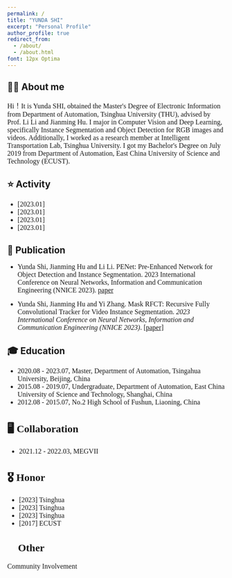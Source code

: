 ```yaml
---
permalink: /
title: "YUNDA SHI"
excerpt: "Personal Profile"
author_profile: true
redirect_from: 
  - /about/
  - /about.html
font: 12px Optima
---
```



**👨‍🎓 About me**
------
<font size=3 face="Optima"> Hi！It is Yunda SHI, obtained the Master's Degree of Electronic Information from Department of Automation, Tsinghua University (THU), advised by Prof. Li Li and Jianming Hu. I major in Computer Vision and Deep Learning, specifically Instance Segmentation and Object Detection for RGB images and videos. Additionally, I worked as a research member at Intelligent Transportation Lab, Tsinghua University. I got my Bachelor's Degree on July 2019 from Department of Automation, East China University of Science and Technology (ECUST). </font>


**⭐️ Activity**
------
* <font size=3 face="Optima">[2023.01]</font>
* <font size=3 face="Optima">[2023.01]</font>
* <font size=3 face="Optima">[2023.01]</font>
* <font size=3 face="Optima">[2023.01]</font>


**📝 Publication**
------
* <font size=3 face="Optima"> Yunda Shi, Jianming Hu and Li Li. PENet: Pre-Enhanced Network for Object Detection and Instance Segmentation. 2023 International Conference on Neural Networks, Information and Communication Engineering (NNICE 2023). [paper](https://ieeexplore.ieee.org/abstract/document/10105781) </font>

* <font size=3 face="Optima"> Yunda Shi, Jianming Hu and Yi Zhang. Mask RFCT: Recursive Fully Convolutional Tracker for Video Instance Segmentation. *2023 International Conference on Neural Networks, Information and Communication Engineering (NNICE 2023)*. </font>[<font size=3 face="Optima">[paper]</font>](https://ieeexplore.ieee.org/abstract/document/10105756)

**🎓 Education**
------
* <font size=3 face="Optima"> 2020.08 - 2023.07, Master, Department of Automation, Tsingahua University, Beijing, China
* <font size=3 face="Optima"> 2015.08 - 2019.07, Undergraduate, Department of Automation, East China University of Science and Technology, Shanghai, China
* <font size=3 face="Optima"> 2012.08 - 2015.07, No.2 High School of Fushun, Liaoning, China

**🖥️ Collaboration**
------
* 2021.12 - 2022.03, MEGVII

**🎖️ Honor**
------
* [2023] Tsinghua
* [2023] Tsinghua
* [2023] Tsinghua
* [2017] ECUST



**🔋 Other**
------
Community Involvement





</body>
</html>

